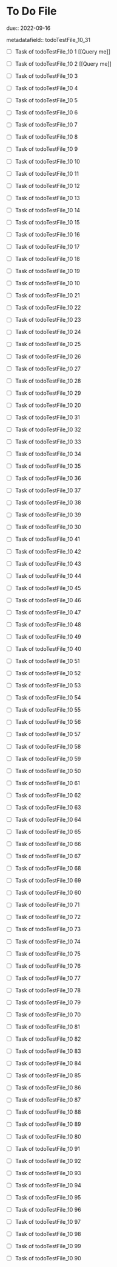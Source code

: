# To Do File

due:: 2022-09-16

metadatafield:: todoTestFile_10_31

- [ ] Task of todoTestFile_10 1 [[Query me]]
- [ ] Task of todoTestFile_10 2 [[Query me]]
- [ ] Task of todoTestFile_10 3
- [ ] Task of todoTestFile_10 4
- [ ] Task of todoTestFile_10 5
- [ ] Task of todoTestFile_10 6
- [ ] Task of todoTestFile_10 7
- [ ] Task of todoTestFile_10 8
- [ ] Task of todoTestFile_10 9
- [ ] Task of todoTestFile_10 10

- [ ] Task of todoTestFile_10 11 
- [ ] Task of todoTestFile_10 12 
- [ ] Task of todoTestFile_10 13
- [ ] Task of todoTestFile_10 14
- [ ] Task of todoTestFile_10 15
- [ ] Task of todoTestFile_10 16
- [ ] Task of todoTestFile_10 17
- [ ] Task of todoTestFile_10 18
- [ ] Task of todoTestFile_10 19
- [ ] Task of todoTestFile_10 10

- [ ] Task of todoTestFile_10 21 
- [ ] Task of todoTestFile_10 22 
- [ ] Task of todoTestFile_10 23
- [ ] Task of todoTestFile_10 24
- [ ] Task of todoTestFile_10 25
- [ ] Task of todoTestFile_10 26
- [ ] Task of todoTestFile_10 27
- [ ] Task of todoTestFile_10 28
- [ ] Task of todoTestFile_10 29
- [ ] Task of todoTestFile_10 20

- [ ] Task of todoTestFile_10 31 
- [ ] Task of todoTestFile_10 32 
- [ ] Task of todoTestFile_10 33
- [ ] Task of todoTestFile_10 34
- [ ] Task of todoTestFile_10 35
- [ ] Task of todoTestFile_10 36
- [ ] Task of todoTestFile_10 37
- [ ] Task of todoTestFile_10 38
- [ ] Task of todoTestFile_10 39
- [ ] Task of todoTestFile_10 30

- [ ] Task of todoTestFile_10 41 
- [ ] Task of todoTestFile_10 42 
- [ ] Task of todoTestFile_10 43
- [ ] Task of todoTestFile_10 44
- [ ] Task of todoTestFile_10 45
- [ ] Task of todoTestFile_10 46
- [ ] Task of todoTestFile_10 47
- [ ] Task of todoTestFile_10 48
- [ ] Task of todoTestFile_10 49
- [ ] Task of todoTestFile_10 40

- [ ] Task of todoTestFile_10 51 
- [ ] Task of todoTestFile_10 52 
- [ ] Task of todoTestFile_10 53
- [ ] Task of todoTestFile_10 54
- [ ] Task of todoTestFile_10 55
- [ ] Task of todoTestFile_10 56
- [ ] Task of todoTestFile_10 57
- [ ] Task of todoTestFile_10 58
- [ ] Task of todoTestFile_10 59
- [ ] Task of todoTestFile_10 50

- [ ] Task of todoTestFile_10 61 
- [ ] Task of todoTestFile_10 62 
- [ ] Task of todoTestFile_10 63
- [ ] Task of todoTestFile_10 64
- [ ] Task of todoTestFile_10 65
- [ ] Task of todoTestFile_10 66
- [ ] Task of todoTestFile_10 67
- [ ] Task of todoTestFile_10 68
- [ ] Task of todoTestFile_10 69
- [ ] Task of todoTestFile_10 60

- [ ] Task of todoTestFile_10 71 
- [ ] Task of todoTestFile_10 72 
- [ ] Task of todoTestFile_10 73
- [ ] Task of todoTestFile_10 74
- [ ] Task of todoTestFile_10 75
- [ ] Task of todoTestFile_10 76
- [ ] Task of todoTestFile_10 77
- [ ] Task of todoTestFile_10 78
- [ ] Task of todoTestFile_10 79
- [ ] Task of todoTestFile_10 70


- [ ] Task of todoTestFile_10 81 
- [ ] Task of todoTestFile_10 82 
- [ ] Task of todoTestFile_10 83
- [ ] Task of todoTestFile_10 84
- [ ] Task of todoTestFile_10 85
- [ ] Task of todoTestFile_10 86
- [ ] Task of todoTestFile_10 87
- [ ] Task of todoTestFile_10 88
- [ ] Task of todoTestFile_10 89
- [ ] Task of todoTestFile_10 80


- [ ] Task of todoTestFile_10 91 
- [ ] Task of todoTestFile_10 92 
- [ ] Task of todoTestFile_10 93
- [ ] Task of todoTestFile_10 94
- [ ] Task of todoTestFile_10 95
- [ ] Task of todoTestFile_10 96
- [ ] Task of todoTestFile_10 97
- [ ] Task of todoTestFile_10 98
- [ ] Task of todoTestFile_10 99
- [ ] Task of todoTestFile_10 90
